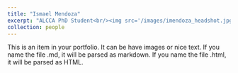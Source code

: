 ```yaml
---
title: "Ismael Mendoza"
excerpt: "ALCCA PhD Student<br/><img src='/images/imendoza_headshot.jpg'>"
collection: people
---
```


This is an item in your portfolio. It can be have images or nice text. If you name the file .md, it will be parsed as markdown. If you name the file .html, it will be parsed as HTML. 
